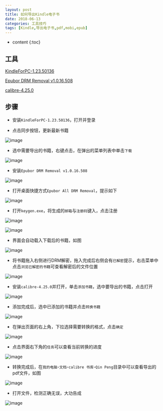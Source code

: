 ```yaml
---
layout: post
title: 如何导出Kindle电子书
date: 2018-06-13
categories: 工具技巧
tags: [Kindle,导出电子书,pdf,mobi,epub]
---
```


* content
{:toc}

## 工具

[KindleForPC-1.23.50136](http://p13vq1x86.bkt.clouddn.com/KindleForPC-installer-1.23.50136.exe)

[Epubor DRM Removal v1.0.16.508](http://p13vq1x86.bkt.clouddn.com/All.DRM.Removal.rar)

[calibre-4.25.0](http://p13vq1x86.bkt.clouddn.com/calibre-3.25.0.msi)

## 步骤

- 安装`KindleForPC-1.23.50136`，打开并登录

- 点击同步按钮，更新最新书籍

![image](http://p13vq1x86.bkt.clouddn.com/%E5%BE%AE%E4%BF%A1%E6%88%AA%E5%9B%BE_20180613221254.png)

- 选中需要导出的书籍，右键点击，在弹出的菜单列表中单击`下载`

![image](http://p13vq1x86.bkt.clouddn.com/%E5%BE%AE%E4%BF%A1%E6%88%AA%E5%9B%BE_20180613221053.png)

- 安装`Epubor DRM Removal v1.0.16.508`

![image](http://p13vq1x86.bkt.clouddn.com/%E5%BE%AE%E4%BF%A1%E6%88%AA%E5%9B%BE_20180613204438.png)

- 打开桌面快捷方式`Epubor All DRM Removal`，提示如下

![image](http://p13vq1x86.bkt.clouddn.com/%E5%BE%AE%E4%BF%A1%E6%88%AA%E5%9B%BE_20180613220314.png)

- 打开`keygen.exe`，将生成的`邮箱`与`注册码`键入，点击注册

![image](http://p13vq1x86.bkt.clouddn.com/%E5%BE%AE%E4%BF%A1%E6%88%AA%E5%9B%BE_20180613220606.png)

![image](http://p13vq1x86.bkt.clouddn.com/%E5%BE%AE%E4%BF%A1%E6%88%AA%E5%9B%BE_20180613220641.png)

- 界面会自动载入下载后的书籍，如图

![image](http://p13vq1x86.bkt.clouddn.com/%E5%BE%AE%E4%BF%A1%E6%88%AA%E5%9B%BE_20180613221805.png)

- 将书籍拖入右侧进行DRM解密，拖入完成后右侧会有`已解密`提示，右击菜单中点击`浏览已解密的书籍`可查看解密后的文件位置

![image](http://p13vq1x86.bkt.clouddn.com/%E5%BE%AE%E4%BF%A1%E6%88%AA%E5%9B%BE_20180613221930.png)

- 安装`calibre-4.25.0`并打开，单击`添加书籍`，选中要导出的书籍，点击打开

![image](http://p13vq1x86.bkt.clouddn.com/%E5%BE%AE%E4%BF%A1%E6%88%AA%E5%9B%BE_20180613222752.png)

- 添加完成后，选中已添加的书籍并点击`转换书籍`

![image](http://p13vq1x86.bkt.clouddn.com/%E5%BE%AE%E4%BF%A1%E6%88%AA%E5%9B%BE_20180613223006.png)

- 在弹出页面的右上角，下拉选择需要转换的格式，点击`确定`

![image](http://p13vq1x86.bkt.clouddn.com/%E5%BE%AE%E4%BF%A1%E6%88%AA%E5%9B%BE_20180613223209.png)

- 点击界面右下角的`任务`可以查看当前转换的进度

![image](http://p13vq1x86.bkt.clouddn.com/%E5%BE%AE%E4%BF%A1%E6%88%AA%E5%9B%BE_20180613223407.png)

- 转换完成后，在`我的电脑`-`文档`-`calibre 书库`-`Qin Peng`目录中可以查看导出的pdf文件，如图

![image](http://p13vq1x86.bkt.clouddn.com/%E5%BE%AE%E4%BF%A1%E6%88%AA%E5%9B%BE_20180613223652.png)

- 打开文件，检测正确无误，大功告成

![image](http://p13vq1x86.bkt.clouddn.com/%E5%BE%AE%E4%BF%A1%E6%88%AA%E5%9B%BE_20180613223924.png)
